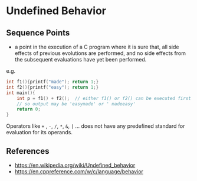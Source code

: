 # Undefined Behavior

## Sequence Points

- a point in the execution of a C program where it is sure that, all side effects of previous
  evolutions are performed, and no side effects from the subsequent evaluations have yet been
  performed.

e.g.

```c
int f1(){printf("made"); return 1;}
int f2(){printf("easy"); return 1;}
int main(){
    int p = f1() + f2();  // either f1() or f2() can be executed first
    // so output may be 'easymade' or ' madeeasy'
    return 0;
}
```

Operators like `+` , `-`, `/`, `*`, `&`, `|` ... does not have any predefined standard for
evaluation for its operands.

## References

- <https://en.wikipedia.org/wiki/Undefined_behavior>
- <https://en.cppreference.com/w/c/language/behavior>
